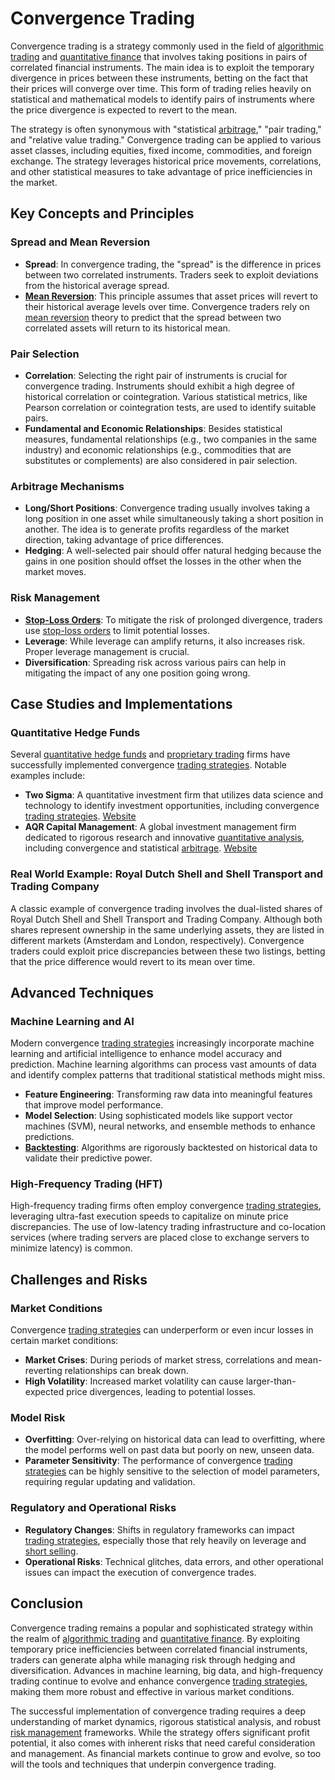 # Convergence Trading

Convergence trading is a strategy commonly used in the field of [algorithmic trading](../a/algorithmic_trading.md) and [quantitative finance](../q/quantitative_finance.md) that involves taking positions in pairs of correlated financial instruments. The main idea is to exploit the temporary divergence in prices between these instruments, betting on the fact that their prices will converge over time. This form of trading relies heavily on statistical and mathematical models to identify pairs of instruments where the price divergence is expected to revert to the mean.

The strategy is often synonymous with "statistical [arbitrage](../a/arbitrage.md)," "pair trading," and "relative value trading." Convergence trading can be applied to various asset classes, including equities, fixed income, commodities, and foreign exchange. The strategy leverages historical price movements, correlations, and other statistical measures to take advantage of price inefficiencies in the market.

## Key Concepts and Principles

### Spread and Mean Reversion

- **Spread**: In convergence trading, the "spread" is the difference in prices between two correlated instruments. Traders seek to exploit deviations from the historical average spread.
- **[Mean Reversion](../m/mean_reversion.md)**: This principle assumes that asset prices will revert to their historical average levels over time. Convergence traders rely on [mean reversion](../m/mean_reversion.md) theory to predict that the spread between two correlated assets will return to its historical mean.

### Pair Selection

- **Correlation**: Selecting the right pair of instruments is crucial for convergence trading. Instruments should exhibit a high degree of historical correlation or cointegration. Various statistical metrics, like Pearson correlation or cointegration tests, are used to identify suitable pairs.
- **Fundamental and Economic Relationships**: Besides statistical measures, fundamental relationships (e.g., two companies in the same industry) and economic relationships (e.g., commodities that are substitutes or complements) are also considered in pair selection.

### Arbitrage Mechanisms

- **Long/Short Positions**: Convergence trading usually involves taking a long position in one asset while simultaneously taking a short position in another. The idea is to generate profits regardless of the market direction, taking advantage of price differences.
- **Hedging**: A well-selected pair should offer natural hedging because the gains in one position should offset the losses in the other when the market moves.

### Risk Management

- **[Stop-Loss Orders](../s/stop-loss_orders.md)**: To mitigate the risk of prolonged divergence, traders use [stop-loss orders](../s/stop-loss_orders.md) to limit potential losses.
- **Leverage**: While leverage can amplify returns, it also increases risk. Proper leverage management is crucial.
- **Diversification**: Spreading risk across various pairs can help in mitigating the impact of any one position going wrong.

## Case Studies and Implementations

### Quantitative Hedge Funds

Several [quantitative hedge funds](../q/quantitative_hedge_funds.md) and [proprietary trading](../p/proprietary_trading.md) firms have successfully implemented convergence [trading strategies](../t/trading_strategies.md). Notable examples include:

- **Two Sigma**: A quantitative investment firm that utilizes data science and technology to identify investment opportunities, including convergence [trading strategies](../t/trading_strategies.md). [Website](https://www.twosigma.com/)
- **AQR Capital Management**: A global investment management firm dedicated to rigorous research and innovative [quantitative analysis](../q/quantitative_analysis.md), including convergence and statistical [arbitrage](../a/arbitrage.md). [Website](https://www.aqr.com/)

### Real World Example: Royal Dutch Shell and Shell Transport and Trading Company

A classic example of convergence trading involves the dual-listed shares of Royal Dutch Shell and Shell Transport and Trading Company. Although both shares represent ownership in the same underlying assets, they are listed in different markets (Amsterdam and London, respectively). Convergence traders could exploit price discrepancies between these two listings, betting that the price difference would revert to its mean over time.

## Advanced Techniques

### Machine Learning and AI

Modern convergence [trading strategies](../t/trading_strategies.md) increasingly incorporate machine learning and artificial intelligence to enhance model accuracy and prediction. Machine learning algorithms can process vast amounts of data and identify complex patterns that traditional statistical methods might miss.

- **Feature Engineering**: Transforming raw data into meaningful features that improve model performance.
- **Model Selection**: Using sophisticated models like support vector machines (SVM), neural networks, and ensemble methods to enhance predictions.
- **[Backtesting](../b/backtesting.md)**: Algorithms are rigorously backtested on historical data to validate their predictive power.

### High-Frequency Trading (HFT)

High-frequency trading firms often employ convergence [trading strategies](../t/trading_strategies.md), leveraging ultra-fast execution speeds to capitalize on minute price discrepancies. The use of low-latency trading infrastructure and co-location services (where trading servers are placed close to exchange servers to minimize latency) is common.

## Challenges and Risks

### Market Conditions

Convergence [trading strategies](../t/trading_strategies.md) can underperform or even incur losses in certain market conditions:

- **Market Crises**: During periods of market stress, correlations and mean-reverting relationships can break down.
- **High Volatility**: Increased market volatility can cause larger-than-expected price divergences, leading to potential losses.

### Model Risk

- **Overfitting**: Over-relying on historical data can lead to overfitting, where the model performs well on past data but poorly on new, unseen data.
- **Parameter Sensitivity**: The performance of convergence [trading strategies](../t/trading_strategies.md) can be highly sensitive to the selection of model parameters, requiring regular updating and validation.

### Regulatory and Operational Risks

- **Regulatory Changes**: Shifts in regulatory frameworks can impact [trading strategies](../t/trading_strategies.md), especially those that rely heavily on leverage and [short selling](../s/short_selling.md).
- **Operational Risks**: Technical glitches, data errors, and other operational issues can impact the execution of convergence trades.

## Conclusion

Convergence trading remains a popular and sophisticated strategy within the realm of [algorithmic trading](../a/algorithmic_trading.md) and [quantitative finance](../q/quantitative_finance.md). By exploiting temporary price inefficiencies between correlated financial instruments, traders can generate alpha while managing risk through hedging and diversification. Advances in machine learning, big data, and high-frequency trading continue to evolve and enhance convergence [trading strategies](../t/trading_strategies.md), making them more robust and effective in various market conditions.

The successful implementation of convergence trading requires a deep understanding of market dynamics, rigorous statistical analysis, and robust [risk management](../r/risk_management.md) frameworks. While the strategy offers significant profit potential, it also comes with inherent risks that need careful consideration and management. As financial markets continue to grow and evolve, so too will the tools and techniques that underpin convergence trading.